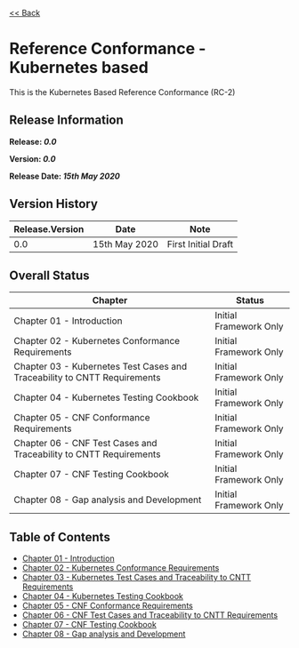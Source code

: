 [<< Back](../)

# Reference Conformance - Kubernetes based

This is the Kubernetes Based Reference Conformance (RC-2)

## Release Information
**Release: _0.0_**

**Version: _0.0_**

**Release Date: _15th May 2020_**

## Version History

| Release.Version | Date | Note
| --- | --- | --- |
| 0.0 | 15th May 2020 | First Initial Draft|


## Overall Status

| Chapter | Status |
| --- | --- |
| Chapter 01 - Introduction                                                 | Initial Framework Only |
| Chapter 02 - Kubernetes Conformance Requirements                          | Initial Framework Only |
| Chapter 03 - Kubernetes Test Cases and Traceability to CNTT Requirements  | Initial Framework Only |
| Chapter 04 - Kubernetes Testing Cookbook                                  | Initial Framework Only |
| Chapter 05 - CNF Conformance Requirements                                 | Initial Framework Only |
| Chapter 06 - CNF Test Cases and Traceability to CNTT Requirements         | Initial Framework Only |
| Chapter 07 - CNF Testing Cookbook                                         | Initial Framework Only |
| Chapter 08 - Gap analysis and Development                                 | Initial Framework Only |

## Table of Contents
* [Chapter 01 - Introduction](chapters/chapter01.md)
* [Chapter 02 - Kubernetes Conformance Requirements](chapters/chapter02.md)
* [Chapter 03 - Kubernetes Test Cases and Traceability to CNTT Requirements ](chapters/chapter03.md)
* [Chapter 04 - Kubernetes Testing Cookbook](chapters/chapter04.md)
* [Chapter 05 - CNF Conformance Requirements](chapters/chapter05.md)
* [Chapter 06 - CNF Test Cases and Traceability to CNTT Requirements](chapters/chapter06.md)
* [Chapter 07 - CNF Testing Cookbook](chapters/chapter07.md)
* [Chapter 08 - Gap analysis and Development](chapters/chapter08.md)
